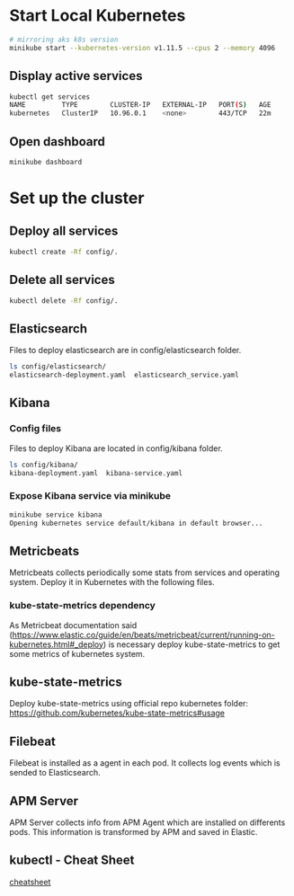 # Start Local Kubernetes
``` bash
# mirroring aks k8s version
minikube start --kubernetes-version v1.11.5 --cpus 2 --memory 4096
```

## Display active services
``` bash
kubectl get services
NAME         TYPE        CLUSTER-IP   EXTERNAL-IP   PORT(S)   AGE
kubernetes   ClusterIP   10.96.0.1    <none>        443/TCP   22m
```

## Open dashboard 
``` bash
minikube dashboard
```

# Set up the cluster
## Deploy all services
``` bash
kubectl create -Rf config/.
```

## Delete all services 
``` bash
kubectl delete -Rf config/.
```

## Elasticsearch
Files to deploy elasticsearch are in config/elasticsearch folder.
``` bash
ls config/elasticsearch/
elasticsearch-deployment.yaml  elasticsearch_service.yaml
```

## Kibana
### Config files
Files to deploy Kibana are located in config/kibana folder.
``` bash
ls config/kibana/
kibana-deployment.yaml  kibana-service.yaml
```

### Expose Kibana service via minikube 
``` bash
minikube service kibana
Opening kubernetes service default/kibana in default browser...
```

## Metricbeats
Metricbeats collects periodically some stats from services and operating system. Deploy it in Kubernetes with the following files.

### kube-state-metrics dependency
As Metricbeat documentation said (https://www.elastic.co/guide/en/beats/metricbeat/current/running-on-kubernetes.html#_deploy) is necessary deploy kube-state-metrics to get some metrics of kubernetes system.

## kube-state-metrics
Deploy kube-state-metrics using official repo kubernetes folder: https://github.com/kubernetes/kube-state-metrics#usage

## Filebeat
Filebeat is installed as a agent in each pod. It collects log events which is sended to Elasticsearch. 

## APM Server
APM Server collects info from APM Agent which are installed on differents pods. This information is transformed by APM and saved in Elastic. 
## kubectl - Cheat Sheet
[cheatsheet](https://kubernetes.io/docs/reference/kubectl/cheatsheet/)
